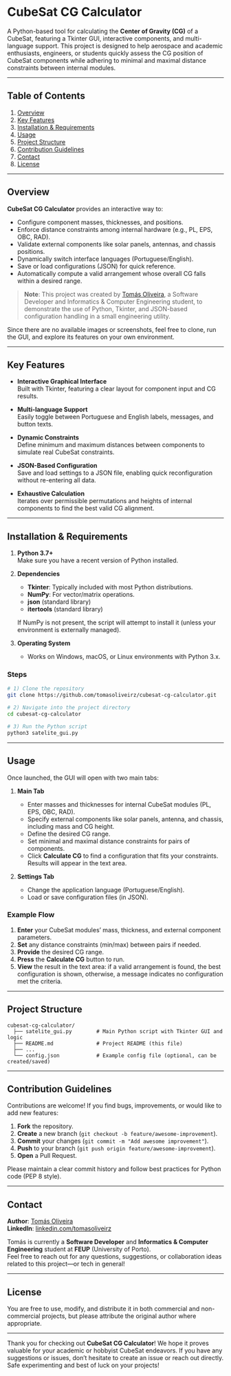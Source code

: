 # CubeSat CG Calculator

A Python-based tool for calculating the **Center of Gravity (CG)** of a CubeSat, featuring a Tkinter GUI, interactive components, and multi-language support. This project is designed to help aerospace and academic enthusiasts, engineers, or students quickly assess the CG position of CubeSat components while adhering to minimal and maximal distance constraints between internal modules.

---

## Table of Contents
1. [Overview](#overview)  
2. [Key Features](#key-features)  
3. [Installation & Requirements](#installation--requirements)  
4. [Usage](#usage)  
5. [Project Structure](#project-structure)  
6. [Contribution Guidelines](#contribution-guidelines)  
7. [Contact](#contact)  
8. [License](#license)

---

## Overview

**CubeSat CG Calculator** provides an interactive way to:
- Configure component masses, thicknesses, and positions.
- Enforce distance constraints among internal hardware (e.g., PL, EPS, OBC, RAD).
- Validate external components like solar panels, antennas, and chassis positions.
- Dynamically switch interface languages (Portuguese/English).
- Save or load configurations (JSON) for quick reference.
- Automatically compute a valid arrangement whose overall CG falls within a desired range.

> **Note**: This project was created by [Tomás Oliveira](https://github.com/tomasoliveirz), a Software Developer and Informatics & Computer Engineering student, to demonstrate the use of Python, Tkinter, and JSON-based configuration handling in a small engineering utility.

Since there are no available images or screenshots, feel free to clone, run the GUI, and explore its features on your own environment.

---

## Key Features

- **Interactive Graphical Interface**  
  Built with Tkinter, featuring a clear layout for component input and CG results.

- **Multi-language Support**  
  Easily toggle between Portuguese and English labels, messages, and button texts.

- **Dynamic Constraints**  
  Define minimum and maximum distances between components to simulate real CubeSat constraints.

- **JSON-Based Configuration**  
  Save and load settings to a JSON file, enabling quick reconfiguration without re-entering all data.

- **Exhaustive Calculation**  
  Iterates over permissible permutations and heights of internal components to find the best valid CG alignment.

---

## Installation & Requirements

1. **Python 3.7+**  
   Make sure you have a recent version of Python installed.

2. **Dependencies**  
   - **Tkinter**: Typically included with most Python distributions.  
   - **NumPy**: For vector/matrix operations.  
   - **json** (standard library)  
   - **itertools** (standard library)  

   If NumPy is not present, the script will attempt to install it (unless your environment is externally managed).

3. **Operating System**  
   - Works on Windows, macOS, or Linux environments with Python 3.x.

### Steps

```bash
# 1) Clone the repository
git clone https://github.com/tomasoliveirz/cubesat-cg-calculator.git

# 2) Navigate into the project directory
cd cubesat-cg-calculator

# 3) Run the Python script
python3 satelite_gui.py
```

---

## Usage

Once launched, the GUI will open with two main tabs:

1. **Main Tab**  
   - Enter masses and thicknesses for internal CubeSat modules (PL, EPS, OBC, RAD).  
   - Specify external components like solar panels, antenna, and chassis, including mass and CG height.  
   - Define the desired CG range.  
   - Set minimal and maximal distance constraints for pairs of components.  
   - Click **Calculate CG** to find a configuration that fits your constraints. Results will appear in the text area.

2. **Settings Tab**  
   - Change the application language (Portuguese/English).  
   - Load or save configuration files (in JSON).  

### Example Flow

1. **Enter** your CubeSat modules’ mass, thickness, and external component parameters.  
2. **Set** any distance constraints (min/max) between pairs if needed.  
3. **Provide** the desired CG range.  
4. **Press** the **Calculate CG** button to run.  
5. **View** the result in the text area: if a valid arrangement is found, the best configuration is shown, otherwise, a message indicates no configuration met the criteria.

---

## Project Structure

```
cubesat-cg-calculator/
  ├── satelite_gui.py        # Main Python script with Tkinter GUI and logic
  ├── README.md              # Project README (this file)
  ├── ...
  └── config.json            # Example config file (optional, can be created/saved)
```

---

## Contribution Guidelines

Contributions are welcome! If you find bugs, improvements, or would like to add new features:

1. **Fork** the repository.  
2. **Create** a new branch (`git checkout -b feature/awesome-improvement`).  
3. **Commit** your changes (`git commit -m "Add awesome improvement"`).  
4. **Push** to your branch (`git push origin feature/awesome-improvement`).  
5. **Open** a Pull Request.  

Please maintain a clear commit history and follow best practices for Python code (PEP 8 style).

---

## Contact

**Author**: [Tomás Oliveira](https://github.com/tomasoliveirz)   
**LinkedIn**: [linkedin.com/tomasoliveirz](https://www.linkedin.com/in/tom%C3%A1s-oliveira-52966422b/)  

Tomás is currently a **Software Developer** and **Informatics & Computer Engineering** student at **FEUP** (University of Porto).  
Feel free to reach out for any questions, suggestions, or collaboration ideas related to this project—or tech in general!

---

## License

You are free to use, modify, and distribute it in both commercial and non-commercial projects, but please attribute the original author where appropriate.

---

Thank you for checking out **CubeSat CG Calculator**! We hope it proves valuable for your academic or hobbyist CubeSat endeavors. If you have any suggestions or issues, don’t hesitate to create an issue or reach out directly. Safe experimenting and best of luck on your projects!
